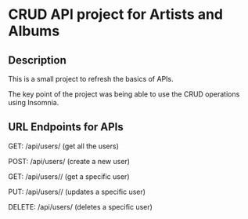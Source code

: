 <h1>CRUD API project for Artists and Albums</h1>
<h2>Description</h2>
<p>This is a small project to refresh the basics of APIs.</p>
<p>The key point of the project was being able to use the CRUD operations using Insomnia.</p>

<h2>URL Endpoints for APIs</h2>

GET: /api/users/ (get all the users)

POST: /api/users/ (create a new user)

GET: /api/users/<id>/ (get a specific user)

PUT: /api/users/<id>/ (updates a specific user)

DELETE: /api/users<id>/ (deletes a specific user)
